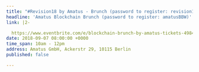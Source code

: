```yaml
---
title: "#Revision18 by Amatus - Brunch (password to register: revision18)"
headline: 'Amatus Blockchain Brunch (password to register: amatusBBW)'
link: |2-

  https://www.eventbrite.com/e/blockchain-brunch-by-amatus-tickets-49842854319
date: 2018-09-07 08:00:00 +0000
time_span: 10am - 12pm
address: Amatus GmbH, Ackerstr 29, 10115 Berlin
published: false

---
```


